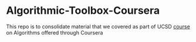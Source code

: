 # Algorithmic-Toolbox-Coursera

This repo is to consolidate material that we covered as part of UCSD [course](https://www.coursera.org/learn/algorithmic-toolbox/home/welcome) on Algorithms offered through Coursera

